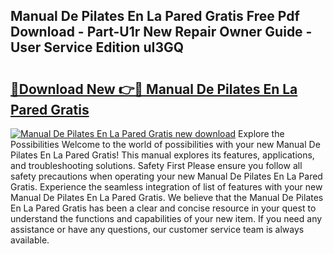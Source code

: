 ## Manual De Pilates En La Pared Gratis Free Pdf Download - Part-U1r New Repair Owner Guide - User Service Edition uI3GQ

# <h2><a href="http://cf2460.oget.top/?id=Manual+De+Pilates+En+La+Pared+Gratis">🔗Download New 👉🔴 Manual De Pilates En La Pared Gratis</a></h2>

[![Manual De Pilates En La Pared Gratis new download](https://i.imgur.com/5g1atiW.png)](http://cf2460.oget.top/?id=Manual+De+Pilates+En+La+Pared+Gratis)
Explore the Possibilities Welcome to the world of possibilities with your new Manual De Pilates En La Pared Gratis! This manual explores its features, applications, and troubleshooting solutions. Safety First Please ensure you follow all safety precautions when operating your new Manual De Pilates En La Pared Gratis. Experience the seamless integration of list of features with your new Manual De Pilates En La Pared Gratis. We believe that the Manual De Pilates En La Pared Gratis has been a clear and concise resource in your quest to understand the functions and capabilities of your new item. If you need any assistance or have any questions, our customer service team is always available.
